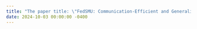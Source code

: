 ```yaml
---
title: "The paper title: \"FedSMU: Communication-Efficient and Generalization-Enhanced Federated Learning through Symbolic Model Updates\" has been submitted to ICLR 2025 and is under review."
date: 2024-10-03 00:00:00 -0400
---
```

